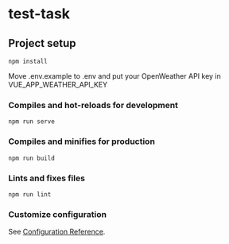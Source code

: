# test-task

## Project setup
```
npm install
```

Move .env.example to .env and put your OpenWeather API key in VUE_APP_WEATHER_API_KEY

### Compiles and hot-reloads for development
```
npm run serve
```

### Compiles and minifies for production
```
npm run build
```

### Lints and fixes files
```
npm run lint
```

### Customize configuration
See [Configuration Reference](https://cli.vuejs.org/config/).
